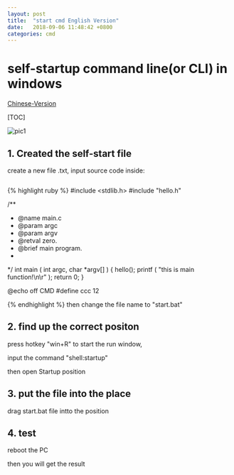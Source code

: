 ```yaml
---
layout: post
title:  "start cmd English Version"
date:   2018-09-06 11:48:42 +0800
categories: cmd
---
```

# self-startup command line(or CLI) in windows

[Chinese-Version](https://robin163.github.io/cmd/update/2018/09/06/start-cn.html)

[TOC]

![pic1]()
## 1. Created the self-start file
create a new file .txt, input source code inside:
```
```
{% highlight ruby %}
#include <stdlib.h>
#include "hello.h"

/**
 * @name   main.c
 * @param  argc
 * @param  argv
 * @retval zero.
 * @brief  main program.
 *
 */
int
main ( int argc, char *argv[] ) {
    hello();
    printf ( "this is main function!\n\r" );
    return 0;
}

@echo off
CMD
#define ccc 12

{% endhighlight %}
then change the file name to "start.bat"
## 2. find up the correct positon
press hotkey "win+R" to start the run window,

input the command "shell:startup"

then open Startup position
## 3. put the file into the place
drag start.bat file intto the position

## 4. test
reboot the PC

then you will get the result


